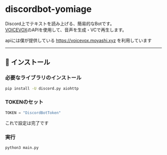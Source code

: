 # discordbot-yomiage

Discord上でテキストを読み上げる、簡易的なBotです。  
[VOICEVOX](https://voicevox.hiroshiba.jp/)のAPIを使用して、音声を生成・VCで再生します。

apiには僕が提供している https://voicevox.moyashi.xyz を利用しています

---

## 🔧 インストール

### 必要なライブラリのインストール

```bash
pip install -U discord.py aiohttp
```
### TOKENのセット
```python
TOKEN = "DiscordBotToken"
```

これで設定は完了です

### 実行
```bash
python3 main.py
```
